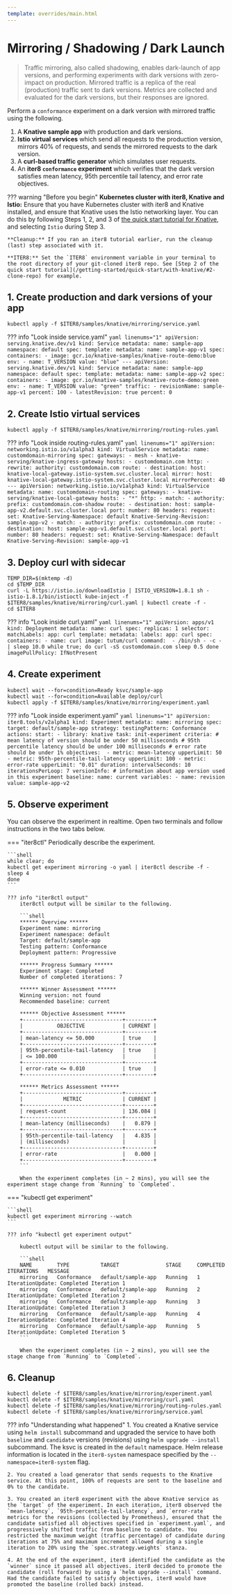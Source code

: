 ```yaml
---
template: overrides/main.html
---
```


# Mirroring / Shadowing / Dark Launch

> Traffic mirroring, also called shadowing, enables dark-launch of app versions, and performing experiments with dark versions with zero-impact on production. Mirrored traffic is a replica of the real (production) traffic sent to dark versions. Metrics are collected and evaluated for the dark versions, but their responses are ignored.

Perform a `conformance` experiment on a dark version with mirrored traffic using the following.

1. A **Knative sample app** with production and dark versions.
2. **Istio virtual services** which send all requests to the production version, mirrors 40% of requests, and sends the mirrored requests to the dark version.
3. A **curl-based traffic generator** which simulates user requests.
4. An **iter8 `conformance` experiment** which verifies that the dark version satisfies mean latency, 95th percentile tail latency, and error rate objectives.
    
??? warning "Before you begin"
    **Kubernetes cluster with iter8, Knative and Istio:** Ensure that you have Kubernetes cluster with iter8 and Knative installed, and ensure that Knative uses the Istio networking layer. You can do this by following Steps 1, 2, and 3 of [the quick start tutorial for Knative](/getting-started/quick-start/with-knative/), and selecting `Istio` during Step 3.

    **Cleanup:** If you ran an iter8 tutorial earlier, run the cleanup (last) step associated with it.

    **ITER8:** Set the `ITER8` environment variable in your terminal to the root directory of your git-cloned iter8 repo. See [Step 2 of the quick start tutorial](/getting-started/quick-start/with-knative/#2-clone-repo) for example.

## 1. Create production and dark versions of your app
```shell
kubectl apply -f $ITER8/samples/knative/mirroring/service.yaml
```

??? info "Look inside service.yaml"
    ```yaml linenums="1"
    apiVersion: serving.knative.dev/v1
    kind: Service
    metadata:
      name: sample-app
      namespace: default
    spec:
      template:
        metadata:
          name: sample-app-v1
        spec:
          containers:
          - image: gcr.io/knative-samples/knative-route-demo:blue 
            env:
            - name: T_VERSION
              value: "blue"
    ---
    apiVersion: serving.knative.dev/v1
    kind: Service
    metadata:
      name: sample-app
      namespace: default
    spec:
      template:
        metadata:
          name: sample-app-v2
        spec:
          containers:
          - image: gcr.io/knative-samples/knative-route-demo:green 
            env:
            - name: T_VERSION
              value: "green"
      traffic:
      - revisionName: sample-app-v1
        percent: 100
      - latestRevision: true
        percent: 0
    ```

## 2. Create Istio virtual services
```shell
kubectl apply -f $ITER8/samples/knative/mirroring/routing-rules.yaml
```

??? info "Look inside routing-rules.yaml"
    ```yaml linenums="1"
    apiVersion: networking.istio.io/v1alpha3
    kind: VirtualService
    metadata:
      name: customdomain-mirroring
    spec:
      gateways:
      - mesh
      - knative-serving/knative-ingress-gateway
      hosts:
      - customdomain.com
      http:
      - rewrite:
          authority: customdomain.com
        route:
        - destination:
            host: knative-local-gateway.istio-system.svc.cluster.local
        mirror:
          host: knative-local-gateway.istio-system.svc.cluster.local
        mirrorPercent: 40
    ---
    apiVersion: networking.istio.io/v1alpha3
    kind: VirtualService
    metadata:
      name: customdomain-routing
    spec:
      gateways:
      - knative-serving/knative-local-gateway
      hosts:
      - "*"
      http:
      - match:
        - authority:
            prefix: customdomain.com-shadow
        route:
        - destination:
            host: sample-app-v2.default.svc.cluster.local
            port:
              number: 80
          headers:
            request:
              set:
                Knative-Serving-Namespace: default
                Knative-Serving-Revision: sample-app-v2
      - match:
        - authority:
            prefix: customdomain.com
        route:
        - destination:
            host: sample-app-v1.default.svc.cluster.local
            port:
              number: 80
          headers:
            request:
              set:
                Knative-Serving-Namespace: default
                Knative-Serving-Revision: sample-app-v1
    ```


## 3. Deploy curl with sidecar
```shell
TEMP_DIR=$(mktemp -d)
cd $TEMP_DIR
curl -L https://istio.io/downloadIstio | ISTIO_VERSION=1.8.1 sh -
istio-1.8.1/bin/istioctl kube-inject -f $ITER8/samples/knative/mirroring/curl.yaml | kubectl create -f -
cd $ITER8
```

??? info "Look inside curl.yaml"
    ```yaml linenums="1"
    apiVersion: apps/v1
    kind: Deployment
    metadata:
      name: curl
    spec:
      replicas: 1
      selector:
        matchLabels:
          app: curl
      template:
        metadata:
          labels:
            app: curl
        spec:
          containers:
          - name: curl
            image: tutum/curl
            command: 
            - /bin/sh
            - -c
            - |
              sleep 10.0
              while true; do
              curl -sS customdomain.com
              sleep 0.5
              done          
            imagePullPolicy: IfNotPresent
    ```

## 4. Create experiment
```shell
kubectl wait --for=condition=Ready ksvc/sample-app
kubectl wait --for=condition=Available deploy/curl
kubectl apply -f $ITER8/samples/knative/mirroring/experiment.yaml
```

??? info "Look inside experiment.yaml"
    ```yaml linenums="1"
    apiVersion: iter8.tools/v2alpha1
    kind: Experiment
    metadata:
      name: mirroring
    spec:
      target: default/sample-app
      strategy:
        testingPattern: Conformance
        actions:
          start:
          - library: knative
            task: init-experiment
      criteria:
        # mean latency of version should be under 50 milliseconds
        # 95th percentile latency should be under 100 milliseconds
        # error rate should be under 1%
        objectives: 
        - metric: mean-latency
          upperLimit: 50
        - metric: 95th-percentile-tail-latency
          upperLimit: 100
        - metric: error-rate
          upperLimit: "0.01"
      duration:
        intervalSeconds: 10
        iterationsPerLoop: 7
      versionInfo:
        # information about app version used in this experiment
        baseline:
          name: current
          variables:
          - name: revision
            value: sample-app-v2
    ```

## 5. Observe experiment
You can observe the experiment in realtime. Open two terminals and follow instructions in the two tabs below.

=== "iter8ctl"
    Periodically describe the experiment.

    ```shell
    while clear; do
    kubectl get experiment mirroring -o yaml | iter8ctl describe -f -
    sleep 4
    done
    ```

    ??? info "iter8ctl output"
        iter8ctl output will be similar to the following.

        ```shell
        ****** Overview ******
        Experiment name: mirroring
        Experiment namespace: default
        Target: default/sample-app
        Testing pattern: Conformance
        Deployment pattern: Progressive

        ****** Progress Summary ******
        Experiment stage: Completed
        Number of completed iterations: 7

        ****** Winner Assessment ******
        Winning version: not found
        Recommended baseline: current

        ****** Objective Assessment ******
        +--------------------------------+---------+
        |           OBJECTIVE            | CURRENT |
        +--------------------------------+---------+
        | mean-latency <= 50.000         | true    |
        +--------------------------------+---------+
        | 95th-percentile-tail-latency   | true    |
        | <= 100.000                     |         |
        +--------------------------------+---------+
        | error-rate <= 0.010            | true    |
        +--------------------------------+---------+

        ****** Metrics Assessment ******
        +--------------------------------+---------+
        |             METRIC             | CURRENT |
        +--------------------------------+---------+
        | request-count                  | 136.084 |
        +--------------------------------+---------+
        | mean-latency (milliseconds)    |   0.879 |
        +--------------------------------+---------+
        | 95th-percentile-tail-latency   |   4.835 |
        | (milliseconds)                 |         |
        +--------------------------------+---------+
        | error-rate                     |   0.000 |
        +--------------------------------+---------+
        ```

        When the experiment completes (in ~ 2 mins), you will see the experiment stage change from `Running` to `Completed`.   

=== "kubectl get experiment"

    ```shell
    kubectl get experiment mirroring --watch
    ```

    ??? info "kubectl get experiment output"

        kubectl output will be similar to the following.

        ```shell
        NAME        TYPE          TARGET               STAGE     COMPLETED ITERATIONS   MESSAGE
        mirroring   Conformance   default/sample-app   Running   1                      IterationUpdate: Completed Iteration 1
        mirroring   Conformance   default/sample-app   Running   2                      IterationUpdate: Completed Iteration 2
        mirroring   Conformance   default/sample-app   Running   3                      IterationUpdate: Completed Iteration 3
        mirroring   Conformance   default/sample-app   Running   4                      IterationUpdate: Completed Iteration 4
        mirroring   Conformance   default/sample-app   Running   5                      IterationUpdate: Completed Iteration 5
        ```

        When the experiment completes (in ~ 2 mins), you will see the stage change from `Running` to `Completed`.

## 6. Cleanup

```shell
kubectl delete -f $ITER8/samples/knative/mirroring/experiment.yaml
kubectl delete -f $ITER8/samples/knative/mirroring/curl.yaml
kubectl delete -f $ITER8/samples/knative/mirroring/routing-rules.yaml
kubectl delete -f $ITER8/samples/knative/mirroring/service.yaml
```

??? info "Understanding what happened"
    1. You created a Knative service using `helm install` subcommand and upgraded the service to have both `baseline` and `candidate` versions (revisions) using `helm upgrade --install` subcommand. The ksvc is created in the `default` namespace. Helm release information is located in the `iter8-system` namespace specified by the `--namespace=iter8-system` flag.

    2. You created a load generator that sends requests to the Knative service. At this point, 100% of requests are sent to the baseline and 0% to the candidate.

    3. You created an iter8 experiment with the above Knative service as the `target` of the experiment. In each iteration, iter8 observed the `mean-latency`, `95th-percentile-tail-latency`, and `error-rate` metrics for the revisions (collected by Prometheus), ensured that the candidate satisfied all objectives specified in `experiment.yaml`, and progressively shifted traffic from baseline to candidate. You restricted the maximum weight (traffic percentage) of candidate during iterations at 75% and maximum increment allowed during a single iteration to 20% using the `spec.strategy.weights` stanza.

    4. At the end of the experiment, iter8 identified the candidate as the `winner` since it passed all objectives. iter8 decided to promote the candidate (roll forward) by using a `helm upgrade --install` command. Had the candidate failed to satisfy objectives, iter8 would have promoted the baseline (rolled back) instead.


